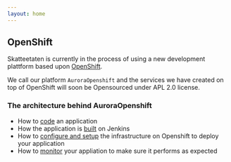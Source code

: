 ```yaml
---
layout: home
---
```


## OpenShift

Skatteetaten is currently in the process of using a new development plattform based upon [OpenShift](https://www.openshift.org/).

We call our platform `AuroraOpenshift` and the services we have created on top of OpenShift will soon be Opensourced under APL 2.0 license.

### The architecture behind AuroraOpenshift

 * How to [code](coding.html) an application
 * How the application is [built](building.html) on Jenkins
 * How to [configure and setup](setup.html) the infrastructure on Openshift to deploy your application
 * How to [monitor](monitoring.html) your appliation to make sure it performs as expected